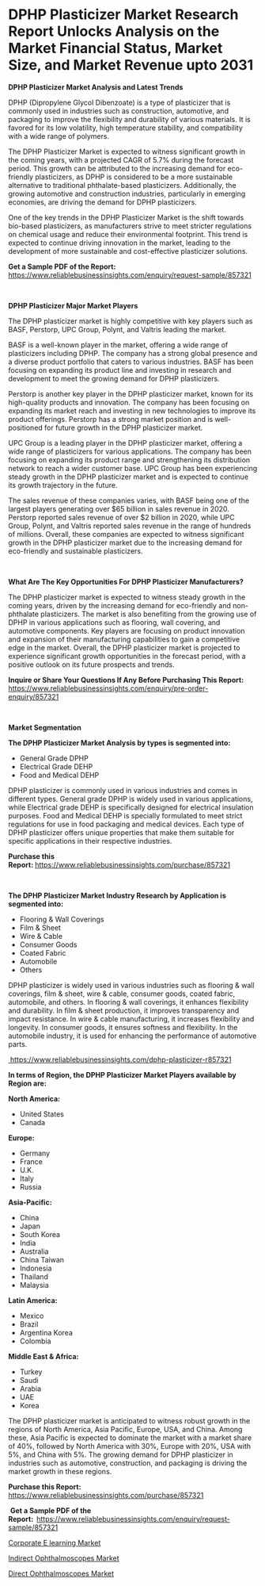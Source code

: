 <p><h1>DPHP Plasticizer Market Research Report Unlocks Analysis on the Market Financial Status, Market Size, and Market Revenue upto 2031</h1></p><p><strong>DPHP Plasticizer Market Analysis and Latest Trends</strong></p>
<p><p>DPHP (Dipropylene Glycol Dibenzoate) is a type of plasticizer that is commonly used in industries such as construction, automotive, and packaging to improve the flexibility and durability of various materials. It is favored for its low volatility, high temperature stability, and compatibility with a wide range of polymers.</p><p>The DPHP Plasticizer Market is expected to witness significant growth in the coming years, with a projected CAGR of 5.7% during the forecast period. This growth can be attributed to the increasing demand for eco-friendly plasticizers, as DPHP is considered to be a more sustainable alternative to traditional phthalate-based plasticizers. Additionally, the growing automotive and construction industries, particularly in emerging economies, are driving the demand for DPHP plasticizers.</p><p>One of the key trends in the DPHP Plasticizer Market is the shift towards bio-based plasticizers, as manufacturers strive to meet stricter regulations on chemical usage and reduce their environmental footprint. This trend is expected to continue driving innovation in the market, leading to the development of more sustainable and cost-effective plasticizer solutions.</p></p>
<p><strong>Get a Sample PDF of the Report:&nbsp;</strong> <a href="https://www.reliablebusinessinsights.com/enquiry/request-sample/857321">https://www.reliablebusinessinsights.com/enquiry/request-sample/857321</a></p>
<p>&nbsp;</p>
<p><strong>DPHP Plasticizer Major Market Players</strong></p>
<p><p>The DPHP plasticizer market is highly competitive with key players such as BASF, Perstorp, UPC Group, Polynt, and Valtris leading the market. </p><p>BASF is a well-known player in the market, offering a wide range of plasticizers including DPHP. The company has a strong global presence and a diverse product portfolio that caters to various industries. BASF has been focusing on expanding its product line and investing in research and development to meet the growing demand for DPHP plasticizers.</p><p>Perstorp is another key player in the DPHP plasticizer market, known for its high-quality products and innovation. The company has been focusing on expanding its market reach and investing in new technologies to improve its product offerings. Perstorp has a strong market position and is well-positioned for future growth in the DPHP plasticizer market.</p><p>UPC Group is a leading player in the DPHP plasticizer market, offering a wide range of plasticizers for various applications. The company has been focusing on expanding its product range and strengthening its distribution network to reach a wider customer base. UPC Group has been experiencing steady growth in the DPHP plasticizer market and is expected to continue its growth trajectory in the future.</p><p>The sales revenue of these companies varies, with BASF being one of the largest players generating over $65 billion in sales revenue in 2020. Perstorp reported sales revenue of over $2 billion in 2020, while UPC Group, Polynt, and Valtris reported sales revenue in the range of hundreds of millions. Overall, these companies are expected to witness significant growth in the DPHP plasticizer market due to the increasing demand for eco-friendly and sustainable plasticizers.</p></p>
<p>&nbsp;</p>
<p><strong>What Are The Key Opportunities For DPHP Plasticizer Manufacturers?</strong></p>
<p><p>The DPHP plasticizer market is expected to witness steady growth in the coming years, driven by the increasing demand for eco-friendly and non-phthalate plasticizers. The market is also benefiting from the growing use of DPHP in various applications such as flooring, wall covering, and automotive components. Key players are focusing on product innovation and expansion of their manufacturing capabilities to gain a competitive edge in the market. Overall, the DPHP plasticizer market is projected to experience significant growth opportunities in the forecast period, with a positive outlook on its future prospects and trends.</p></p>
<p><strong>Inquire or Share Your Questions If Any Before Purchasing This Report:</strong> <a href="https://www.reliablebusinessinsights.com/enquiry/pre-order-enquiry/857321">https://www.reliablebusinessinsights.com/enquiry/pre-order-enquiry/857321</a></p>
<p>&nbsp;</p>
<p><strong>Market Segmentation</strong></p>
<p><strong>The DPHP Plasticizer Market Analysis by types is segmented into:</strong></p>
<p><ul><li>General Grade DPHP</li><li>Electrical Grade DEHP</li><li>Food and Medical DEHP</li></ul></p>
<p><p>DPHP plasticizer is commonly used in various industries and comes in different types. General grade DPHP is widely used in various applications, while Electrical grade DEHP is specifically designed for electrical insulation purposes. Food and Medical DEHP is specially formulated to meet strict regulations for use in food packaging and medical devices. Each type of DPHP plasticizer offers unique properties that make them suitable for specific applications in their respective industries.</p></p>
<p><strong>Purchase this Report:&nbsp;</strong><a href="https://www.reliablebusinessinsights.com/purchase/857321">https://www.reliablebusinessinsights.com/purchase/857321</a></p>
<p>&nbsp;</p>
<p><strong>The DPHP Plasticizer Market Industry Research by Application is segmented into:</strong></p>
<p><ul><li>Flooring & Wall Coverings</li><li>Film & Sheet</li><li>Wire & Cable</li><li>Consumer Goods</li><li>Coated Fabric</li><li>Automobile</li><li>Others</li></ul></p>
<p><p>DPHP plasticizer is widely used in various industries such as flooring & wall coverings, film & sheet, wire & cable, consumer goods, coated fabric, automobile, and others. In flooring & wall coverings, it enhances flexibility and durability. In film & sheet production, it improves transparency and impact resistance. In wire & cable manufacturing, it increases flexibility and longevity. In consumer goods, it ensures softness and flexibility. In the automobile industry, it is used for enhancing the performance of automotive parts.</p></p>
<p><a href="https://www.reliablebusinessinsights.com/dphp-plasticizer-r857321">&nbsp;https://www.reliablebusinessinsights.com/dphp-plasticizer-r857321</a></p>
<p><strong>In terms of Region, the DPHP Plasticizer Market Players available by Region are:</strong></p>
<p>
    <p> <strong> North America: </strong>
        <ul>
            <li>United States</li>
            <li>Canada</li>
        </ul>
        </p> 
    <p> <strong> Europe: </strong>
        <ul>
            <li>Germany</li>
            <li>France</li>
            <li>U.K.</li>
            <li>Italy</li>
            <li>Russia</li>
        </ul>
        </p> 
    <p> <strong> Asia-Pacific: </strong>
        <ul>
            <li>China</li>
            <li>Japan</li>
            <li>South Korea</li>
            <li>India</li>
            <li>Australia</li>
            <li>China Taiwan</li>
            <li>Indonesia</li>
            <li>Thailand</li>
            <li>Malaysia</li>
        </ul>
        </p> 
    <p> <strong> Latin America: </strong>
        <ul>
            <li>Mexico</li>
            <li>Brazil</li>
            <li>Argentina Korea</li>
            <li>Colombia</li>
        </ul>
        </p> 
    <p> <strong> Middle East & Africa: </strong>
        <ul>
            <li>Turkey</li>
            <li>Saudi</li>
            <li>Arabia</li>
            <li>UAE</li>
            <li>Korea</li>
        </ul>
    </p>
    </p>
<p><p>The DPHP plasticizer market is anticipated to witness robust growth in the regions of North America, Asia Pacific, Europe, USA, and China. Among these, Asia Pacific is expected to dominate the market with a market share of 40%, followed by North America with 30%, Europe with 20%, USA with 5%, and China with 5%. The growing demand for DPHP plasticizer in industries such as automotive, construction, and packaging is driving the market growth in these regions.</p></p>
<p><strong>Purchase this Report: </strong><a href="https://www.reliablebusinessinsights.com/purchase/857321">https://www.reliablebusinessinsights.com/purchase/857321</a></p>
<p>&nbsp;<strong>Get a Sample PDF of the Report:&nbsp;&nbsp;</strong><a href="https://www.reliablebusinessinsights.com/enquiry/request-sample/857321">https://www.reliablebusinessinsights.com/enquiry/request-sample/857321</a></p>
<p><strong></strong></p>
<p><p><a href="https://github.com/EveKerluke2023/Market-Research-Report-List-1/blob/main/corporate-e-learning-market.md">Corporate E learning Market</a></p><p><a href="https://view.publitas.com/reportprime-1/global-indirect-ophthalmoscopes-market-focus-on-application-end-use-industry-type-equipment-and-region-analysis-and-forecast-2024-2031/">Indirect Ophthalmoscopes Market</a></p><p><a href="https://view.publitas.com/reportprime-1/direct-ophthalmoscopes-market-share-and-new-trends-analysis-by-its-type-application-end-use-and-forecast-for-period-from-2024-to-2031/">Direct Ophthalmoscopes Market</a></p></p>